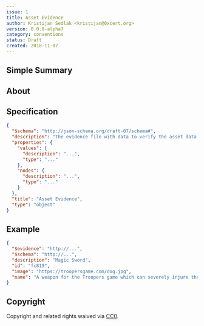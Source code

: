```yaml
---
issue: 1
title: Asset Evidence
author: Kristijan Sedlak <kristijan@0xcert.org>
version: 0.0.0-alpha7
category: conventions
status: Draft
created: 2018-11-07
---
```


## Simple Summary


## About


## Specification

```json
{
  "$schema": "http://json-schema.org/draft-07/schema#",
  "description": "The evidence file with data to verify the asset data.",
  "properties": {
    "values": {
      "description": "...",
      "type": "..."
    },
    "nodes": {
      "description": "...",
      "type": "..."
    }
  },
  "title": "Asset Evidence",
  "type": "object"
}
```

## Example

```json
{
  "$evidence": "http://...",
  "$schema": "http://...",
  "description": "Magic Sword",
  "id": "fc819",
  "image": "https://troopersgame.com/dog.jpg",
  "name": "A weapon for the Troopers game which can severely injure the enemy."
}
```

## Copyright

Copyright and related rights waived via [CC0](https://creativecommons.org/publicdomain/zero/1.0/).
